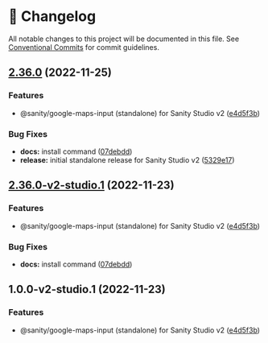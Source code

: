 <!-- markdownlint-disable --><!-- textlint-disable -->

# 📓 Changelog

All notable changes to this project will be documented in this file. See
[Conventional Commits](https://conventionalcommits.org) for commit guidelines.

## [2.36.0](https://github.com/sanity-io/google-maps-input/compare/v2.35.2...v2.36.0) (2022-11-25)

### Features

- @sanity/google-maps-input (standalone) for Sanity Studio v2 ([e4d5f3b](https://github.com/sanity-io/google-maps-input/commit/e4d5f3b99cf2eb6bcca58df67a57a1c258a53092))

### Bug Fixes

- **docs:** install command ([07debdd](https://github.com/sanity-io/google-maps-input/commit/07debddcda74d27ad29a0f39738f7fd05b2d7c3f))
- **release:** initial standalone release for Sanity Studio v2 ([5329e17](https://github.com/sanity-io/google-maps-input/commit/5329e17f4e019ff9494b33aeb6b15ccb92df6e0b))

## [2.36.0-v2-studio.1](https://github.com/sanity-io/google-maps-input/compare/v2.35.2...v2.36.0-v2-studio.1) (2022-11-23)

### Features

- @sanity/google-maps-input (standalone) for Sanity Studio v2 ([e4d5f3b](https://github.com/sanity-io/google-maps-input/commit/e4d5f3b99cf2eb6bcca58df67a57a1c258a53092))

### Bug Fixes

- **docs:** install command ([07debdd](https://github.com/sanity-io/google-maps-input/commit/07debddcda74d27ad29a0f39738f7fd05b2d7c3f))

## 1.0.0-v2-studio.1 (2022-11-23)

### Features

- @sanity/google-maps-input (standalone) for Sanity Studio v2 ([e4d5f3b](https://github.com/sanity-io/google-maps-input/commit/e4d5f3b99cf2eb6bcca58df67a57a1c258a53092))
